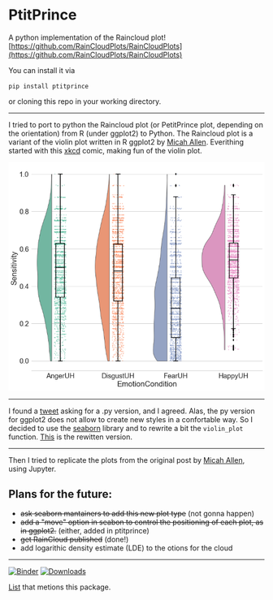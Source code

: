 # PtitPrince

A python implementation of the Raincloud plot!
[https://github.com/RainCloudPlots/RainCloudPlots](https://github.com/RainCloudPlots/RainCloudPlots)

You can install it via
```
pip install ptitprince
```

or cloning this repo in your working directory.

-----
 
 I tried to port to python the Raincloud plot (or PetitPrince plot, depending on the orientation) from R (under ggplot2) to Python.  The Raincloud plot is a variant of the violin plot written in R ggplot2 by [Micah Allen](https://micahallen.org/2018/03/15/introducing-raincloud-plots/). Everithing started with  this [xkcd](https://imgs.xkcd.com/comics/violin_plots.png) comic, making fun of the violin plot.

![output](output_4_0.png)

---

I found a [tweet](https://twitter.com/flxrue/status/974639616912478210) asking for a .py version, and I agreed. Alas, the py version for ggplot2 does not allow to create new styles in a confortable way. So I decided to use the [seaborn](https://seaborn.pydata.org/) library and to rewrite a bit the `violin_plot` function. [This](half_viol.py) is the rewitten version.

---

Then I tried to replicate the plots from the original post by [Micah Allen](https://micahallen.org/2018/03/15/introducing-raincloud-plots/), using Jupyter.

## Plans for the future:

 * ~~ask seaborn mantainers to add this new plot type~~ (not gonna happen)
 * ~~add a "move" option in seabon to control the positioning of each plot, as in ggplot2.~~ (either, added in ptitprince)
 * ~~get RainCloud published~~ (done!)
 * add logarithic density estimate (LDE) to the otions for the cloud

------
[![Binder](https://img.shields.io/badge/binder%20tutorial-python-fb62f6.svg)](https://mybinder.org/v2/gh/RainCloudPlots/RainCloudPlots/master?filepath=tutorial_python%2Fraincloud_tutorial_python.ipynb)
[![Downloads](http://pepy.tech/badge/ptitprince)](http://pepy.tech/project/ptitprince)

[List](https://github.com/thomasjpfan/awesome-python-data-science) that metions this package.
